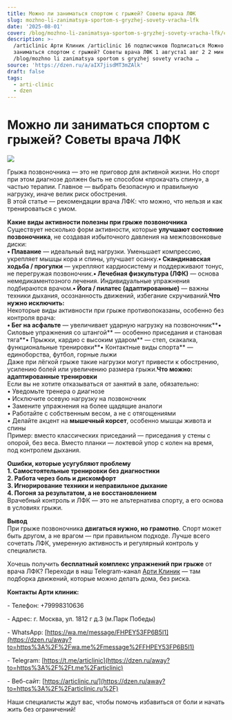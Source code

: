 ```yaml
---
title: Можно ли заниматься спортом с грыжей? Советы врача ЛФК
slug: mozhno-li-zanimatsya-sportom-s-gryzhej-sovety-vracha-lfk
date: '2025-08-01'
cover: /blog/mozhno-li-zanimatsya-sportom-s-gryzhej-sovety-vracha-lfk/cover.jpg
description: >-
  /articlinic Арти Клиник /articlinic 16 подписчиков Подписаться Можно ли
  заниматься спортом с грыжей? Советы врача ЛФК 1 августа1 авг 2 2 мин
  /blog/mozhno li zanimatsya sportom s gryzhej sovety vracha …
source: 'https://dzen.ru/a/aIX7jisdMT3mZAlk'
draft: false
tags:
  - arti-clinic
  - dzen
---
```


# Можно ли заниматься спортом с грыжей? Советы врача ЛФК

![](/blog/mozhno-li-zanimatsya-sportom-s-gryzhej-sovety-vracha-lfk/img-0.jpg)

Грыжа позвоночника — это не приговор для активной жизни. Но спорт при этом диагнозе должен быть не способом «прокачать спину», а частью терапии. Главное — выбрать безопасную и правильную нагрузку, иначе велик риск обострения.  
В этой статье — рекомендации врача ЛФК: что можно, что нельзя и как тренироваться с умом.  
  
**Какие виды активности полезны при грыже позвоночника**  
Существует несколько форм активности, которые **улучшают состояние позвоночника**, не создавая избыточного давления на межпозвонковые диски:  
**• Плавание** — идеальный вид нагрузки. Уменьшает компрессию, укрепляет мышцы кора и спины, улучшает осанку.**• Скандинавская ходьба / прогулки** — укрепляют кардиосистему и поддерживают тонус, не перегружая позвоночник.**• Лечебная физкультура (ЛФК)** — основа немедикаментозного лечения. Индивидуальные упражнения подбираются врачом.**• Йога / пилатес (адаптированные)** — важны техники дыхания, осознанность движений, избегание скручиваний.**Что нужно исключить:**  
Некоторые виды активности при грыже противопоказаны, особенно без контроля врача:  
**• Бег на асфальте** — увеличивает ударную нагрузку на позвоночник**• Силовые упражнения со штангой** — особенно приседания и становая тяга**• Прыжки, кардио с высоким ударом** — степ, скакалка, функциональные тренировки**• Контактные виды спорта** — единоборства, футбол, горные лыжи  
Даже при лёгкой грыже такие нагрузки могут привести к обострению, усилению болей или увеличению размера грыжи.**Что можно: адаптированные тренировки**  
Если вы не хотите отказываться от занятий в зале, обязательно:  
• Уведомьте тренера о диагнозе  
• Исключите осевую нагрузку на позвоночник  
• Замените упражнения на более щадящие аналоги  
• Работайте с собственным весом, а не с отягощениями  
• Делайте акцент на **мышечный корсет**, особенно мышцы живота и спины  
Пример: вместо классических приседаний — приседания у стены с опорой, без веса. Вместо планки — локтевой упор с колен на время, под контролем дыхания.  
  
**Ошибки, которые усугубляют проблему**  
**1\. Самостоятельные тренировки без диагностики**  
**2\. Работа через боль и дискомфорт**  
**3\. Игнорирование техники и неправильное дыхание**  
**4\. Погоня за результатом, а не восстановлением**  
Врачебный контроль и ЛФК — это не альтернатива спорту, а его основа в условиях грыжи.  
  
**Вывод**  
При грыже позвоночника **двигаться нужно, но грамотно**. Спорт может быть другом, а не врагом — при правильном подходе. Лучше всего сочетать ЛФК, умеренную активность и регулярный контроль у специалиста.

Хочешь получить **бесплатный комплекс упражнений при грыже** от врача ЛФК? Переходи в наш Telegram-канал [Арти Клиник](/away?to=https%3A%2F%2Ft.me%2Farticlinic) — там подборка движений, которые можно делать дома, без риска.

**Контакты Арти клиник:**

\- Телефон: +79998310636

\- Адрес: г. Москва, ул. 1812 г д.3 (м.Парк Победы)

\- WhatsApp: [https://wa.me/message/FHPEY53FP6B5I1](https://dzen.ru/away?to=https%3A%2F%2Fwa.me%2Fmessage%2FFHPEY53FP6B5I1)

\- Telegram: [https://t.me/articlinic](https://dzen.ru/away?to=https%3A%2F%2Ft.me%2Farticlinic)

\- Веб-сайт: [https://articlinic.ru/](https://dzen.ru/away?to=https%3A%2F%2Farticlinic.ru%2F)

Наши специалисты ждут вас, чтобы помочь избавиться от боли и начать жить без ограничений!